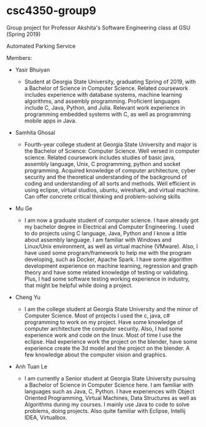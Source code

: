 # csc4350-group9
Group project for Professor Akshita's Software Engineering class at GSU (Spring 2019)

Automated Parking Service

Members:
- Yasir Bhuiyan
  + Student at Georgia State University, graduating Spring of 2019, with a Bachelor of Science in Computer Science. Related coursework includes experience with database systems, machine learning algorithms, and assembly programming. Proficient languages include C, Java, Python, and Julia. Relevant work experience in programming embedded systems with C, as well as programming mobile apps in Java.
  
- Samhita Ghosal
  + Fourth-year college student at Georgia State University and major is the Bachelor of Science: Computer Science. Well versed in computer science. Related coursework includes studies of basic java, assembly language, Unix, C programming, python and socket programming. Acquired knowledge of computer architecture, cyber security and the theoretical understanding of the background of coding and understanding of all sorts and methods. Well efficient in using eclipse, virtual studios, ubuntu, wireshark, and virtual machine. Can offer concrete critical thinking and problem-solving skills 

- Mu Ge
  + I am now a graduate student of computer science. I have already got my bachelor degree in Electrical and Computer Engineering. I used to do projects using C language, Java, Python and I know a little about assembly language. I am familiar with Windows and Linux/Unix environment, as well as virtual machine (VMware). Also, I have used some program/framework to help me with the program developing, such as Docker, Apache Spark. I have some algorithm development experience on machine learning, regression and graph theory and have some related knowledge of testing or validating. Plus, I had some software testing working experience in industry, that might be helpful while doing a project. 

- Cheng Yu
  + I am the college student at Georgia State University and the minor of Computer Science. Most of projects I used the c, java, c#  programming to work on my project. Have some knowledge of computer architecture the computer security. Also, I had some experience work and code on the linux. Most of time I use the eclipse.  Had experience work the project on the blender, have some experience create the 3d model and the project on the blender. A few knowledge about the computer vision and graphics.

- Anh Tuan Le
  + I am currently a Senior student at Georgia State University pursuing a Bachelor of Science in Computer Science here. I am familiar with languages such as Java, C, Python. I have experiences with Object Oriented Programming, Virtual Machines, Data Structures as well as Algorithms during my courses. I mainly use Java to code to solve problems, doing projects. Also quite familiar with Eclipse, Intellij IDEA, Virtualbox.
